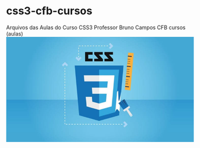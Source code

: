 # css3-cfb-cursos
Arquivos das Aulas do Curso CSS3 
Professor Bruno Campos CFB cursos (aulas)
![App Ideas Image](css3.jpeg)


